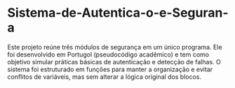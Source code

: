 # Sistema-de-Autentica-o-e-Seguran-a
Este projeto reúne três módulos de segurança em um único programa. Ele foi desenvolvido em Portugol (pseudocódigo acadêmico) e tem como objetivo simular práticas básicas de autenticação e detecção de falhas.  O sistema foi estruturado em funções para manter a organização e evitar conflitos de variáveis, mas sem alterar a lógica original dos blocos.
